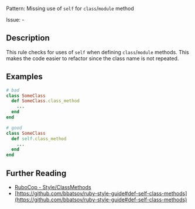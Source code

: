 Pattern: Missing use of `self` for `class`/`module` method

Issue: -

## Description

This rule checks for uses of `self` when defining `class`/`module` methods. This makes the code easier to refactor since the class name is not repeated.

## Examples

```ruby
# bad
class SomeClass
  def SomeClass.class_method
    ...
  end
end

# good
class SomeClass
  def self.class_method
    ...
  end
end
```

## Further Reading

* [RuboCop - Style/ClassMethods](https://rubocop.readthedocs.io/en/latest/cops_style/#styleclassmethods)
* [https://github.com/bbatsov/ruby-style-guide#def-self-class-methods](https://github.com/bbatsov/ruby-style-guide#def-self-class-methods)
